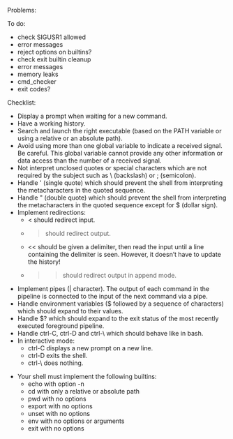 Problems:

To do:
-	check SIGUSR1 allowed
-	error messages
-	reject options on builtins?
-	check exit builtin cleanup
-	error messages
-	memory leaks
-	cmd_checker
-	exit codes?

Checklist:
+	Display a prompt when waiting for a new command.
+	Have a working history.
+	Search and launch the right executable (based on the PATH variable or using a relative or an absolute path).
+	Avoid using more than one global variable to indicate a received signal.
	Be careful. This global variable cannot provide any other information or data access than the number of a received signal.
+	Not interpret unclosed quotes or special characters which are not required by the subject such as \ (backslash) or ; (semicolon).
+	Handle ' (single quote) which should prevent the shell from interpreting the metacharacters in the quoted sequence.
+	Handle " (double quote) which should prevent the shell from interpreting the metacharacters in the quoted sequence except for $ (dollar sign).
+	Implement redirections:
	+	< should redirect input.
	+	> should redirect output.
	+	<< should be given a delimiter, then read the input until a line containing the	delimiter is seen. However, it doesn’t have to update the history!
	+	>> should redirect output in append mode.
+	Implement pipes (| character). The output of each command in the pipeline is connected to the input of the next command via a pipe.
+	Handle environment variables ($ followed by a sequence of characters) which should expand to their values.
+	Handle $? which should expand to the exit status of the most recently executed foreground pipeline.
+	Handle ctrl-C, ctrl-D and ctrl-\ which should behave like in bash.
+	In interactive mode:
	+	ctrl-C displays a new prompt on a new line.
	+	ctrl-D exits the shell.
	+	ctrl-\ does nothing.
-	Your shell must implement the following builtins:
	-	echo with option -n
	-	cd with only a relative or absolute path
	-	pwd with no options
	-	export with no options
	-	unset with no options
	-	env with no options or arguments
	-	exit with no options

